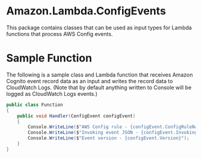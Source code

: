 # Amazon.Lambda.ConfigEvents

This package contains classes that can be used as input types for Lambda functions that process AWS Config events.

# Sample Function

The following is a sample class and Lambda function that receives Amazon Cognito event record data as an input and writes the record data to CloudWatch Logs. (Note that by default anything written to Console will be logged as CloudWatch Logs events.)

```csharp
public class Function
{
    public void Handler(ConfigEvent configEvent)
    {
        Console.WriteLine($"AWS Config rule - {configEvent.ConfigRuleName}");
        Console.WriteLine($"Invoking event JSON - {configEvent.InvokingEvent}");
        Console.WriteLine($"Event version - {configEvent.Version}");
    }
}
```
